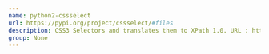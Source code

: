 ```yaml
---
name: python2-cssselect
url: https://pypi.org/project/cssselect/#files
description: CSS3 Selectors and translates them to XPath 1.0. URL : https://pypi.org/project/cssselect/#files Groups : None
group: None
---
```

